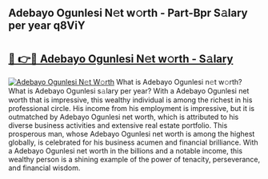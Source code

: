 ## Adebayo Ogunlesi N𝚎t w𝚘rth - Part-Bpr S𝚊lary per year q8ViY

# <h2><a href="http://gc2abs.nevu.top/?p=Adebayo+Ogunlesi">🔗 👉🔴 Adebayo Ogunlesi N𝚎t w𝚘rth - S𝚊lary</a></h2>

[![Adebayo Ogunlesi N𝚎t W𝚘rth](https://i.imgur.com/Oavwk0R.jpeg)](http://gc2abs.nevu.top/?p=Adebayo+Ogunlesi)
What is Adebayo Ogunlesi n𝚎t w𝚘rth? What is Adebayo Ogunlesi s𝚊lary per year?
With a Adebayo Ogunlesi net worth that is impressive, this wealthy individual is among the richest in his professional circle. His income from his employment is impressive, but it is outmatched by Adebayo Ogunlesi net worth, which is attributed to his diverse business activities and extensive real estate portfolio. This prosperous man, whose Adebayo Ogunlesi net worth is among the highest globally, is celebrated for his business acumen and financial brilliance. With a Adebayo Ogunlesi net worth in the billions and a notable income, this wealthy person is a shining example of the power of tenacity, perseverance, and financial wisdom.
